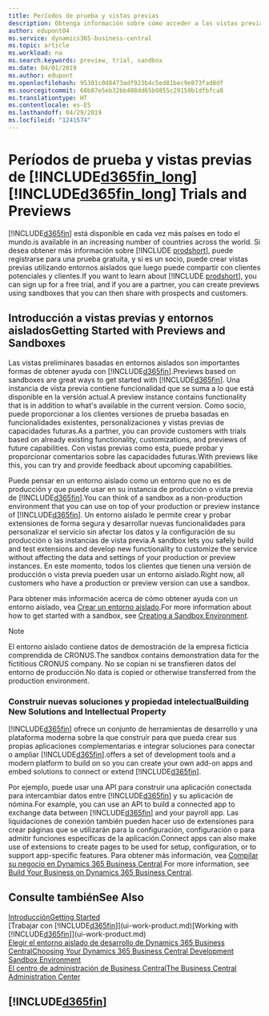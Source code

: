 ```yaml
---
title: Períodos de prueba y vistas previas
description: Obtenga información sobre cómo acceder a las vistas previas de Business Central.
author: edupont04
ms.service: dynamics365-business-central
ms.topic: article
ms.workload: na
ms.search.keywords: preview, trial, sandbox
ms.date: 04/01/2019
ms.author: edupont
ms.openlocfilehash: 95301c0d8473adf923b4c5ed81bec9e873fad8df
ms.sourcegitcommit: 60b87e5eb32bb408dd65b9855c29159b1dfbfca8
ms.translationtype: HT
ms.contentlocale: es-ES
ms.lasthandoff: 04/29/2019
ms.locfileid: "1241574"
---
```

# <a name="included365finlongincludesd365finlongmdmd-trials-and-previews"></a><span data-ttu-id="1c4c2-103">Períodos de prueba y vistas previas de [!INCLUDE[d365fin_long](includes/d365fin_long_md.md)]</span><span class="sxs-lookup"><span data-stu-id="1c4c2-103">[!INCLUDE[d365fin_long](includes/d365fin_long_md.md)] Trials and Previews</span></span>

[!INCLUDE[d365fin](includes/d365fin_md.md)] <span data-ttu-id="1c4c2-104">está disponible en cada vez más países en todo el mundo.</span><span class="sxs-lookup"><span data-stu-id="1c4c2-104">is available in an increasing number of countries across the world.</span></span> <span data-ttu-id="1c4c2-105">Si desea obtener más información sobre [!INCLUDE [prodshort](includes/prodshort.md)], puede registrarse para una prueba gratuita, y si es un socio, puede crear vistas previas utilizando entornos aislados que luego puede compartir con clientes potenciales y clientes.</span><span class="sxs-lookup"><span data-stu-id="1c4c2-105">If you want to learn about [!INCLUDE [prodshort](includes/prodshort.md)], you can sign up for a free trial, and if you are a partner, you can create previews using sandboxes that you can then share with prospects and customers.</span></span>  

## <a name="getting-started-with-previews-and-sandboxes"></a><span data-ttu-id="1c4c2-106">Introducción a vistas previas y entornos aislados</span><span class="sxs-lookup"><span data-stu-id="1c4c2-106">Getting Started with Previews and Sandboxes</span></span>

<span data-ttu-id="1c4c2-107">Las vistas preliminares basadas en entornos aislados son importantes formas de obtener ayuda con [!INCLUDE[d365fin](includes/d365fin_md.md)].</span><span class="sxs-lookup"><span data-stu-id="1c4c2-107">Previews based on sandboxes are great ways to get started with [!INCLUDE[d365fin](includes/d365fin_md.md)].</span></span> <span data-ttu-id="1c4c2-108">Una instancia de vista previa contiene funcionalidad que se suma a lo que está disponible en la versión actual.</span><span class="sxs-lookup"><span data-stu-id="1c4c2-108">A preview instance contains functionality that is in addition to what's available in the current version.</span></span> <span data-ttu-id="1c4c2-109">Como socio, puede proporcionar a los clientes versiones de prueba basadas en funcionalidades existentes, personalizaciones y vistas previas de capacidades futuras.</span><span class="sxs-lookup"><span data-stu-id="1c4c2-109">As a partner, you can provide customers with trials based on already existing functionality, customizations, and previews of future capabilities.</span></span> <span data-ttu-id="1c4c2-110">Con vistas previas como esta, puede probar y proporcionar comentarios sobre las capacidades futuras.</span><span class="sxs-lookup"><span data-stu-id="1c4c2-110">With previews like this, you can try and provide feedback about upcoming capabilities.</span></span>  

<!--To get started with a preview, go to [this page](https://go.microsoft.com/fwlink/?linkid=866045) and provide your work email address. To learn more about [!INCLUDE[d365fin](includes/d365fin_md.md)] and the capabilities it offers, refer to the documentation here on this site.-->

<span data-ttu-id="1c4c2-111">Puede pensar en un entorno aislado como un entorno que no es de producción y que puede usar en su instancia de producción o vista previa de [!INCLUDE[d365fin](includes/d365fin_md.md)].</span><span class="sxs-lookup"><span data-stu-id="1c4c2-111">You can think of a sandbox as a non-production environment that you can use on top of your production or preview instance of [!INCLUDE[d365fin](includes/d365fin_md.md)].</span></span> <span data-ttu-id="1c4c2-112">Un entorno aislado le permite crear y probar extensiones de forma segura y desarrollar nuevas funcionalidades para personalizar el servicio sin afectar los datos y la configuración de su producción o las instancias de vista previa.</span><span class="sxs-lookup"><span data-stu-id="1c4c2-112">A sandbox lets you safely build and test extensions and develop new functionality to customize the service without affecting the data and settings of your production or preview instances.</span></span> <span data-ttu-id="1c4c2-113">En este momento, todos los clientes que tienen una versión de producción o vista previa pueden usar un entorno aislado.</span><span class="sxs-lookup"><span data-stu-id="1c4c2-113">Right now, all customers who have a production or preview version can use a sandbox.</span></span>

<span data-ttu-id="1c4c2-114">Para obtener más información acerca de cómo obtener ayuda con un entorno aislado, vea [Crear un entorno aislado](across-how-create-sandbox-environment.md).</span><span class="sxs-lookup"><span data-stu-id="1c4c2-114">For more information about how to get started with a sandbox, see [Creating a Sandbox Environment](across-how-create-sandbox-environment.md).</span></span>  

> [!NOTE]
> <span data-ttu-id="1c4c2-115">El entorno aislado contiene datos de demostración de la empresa ficticia comprendida de CRONUS.</span><span class="sxs-lookup"><span data-stu-id="1c4c2-115">The sandbox contains demonstration data for the fictitious CRONUS company.</span></span> <span data-ttu-id="1c4c2-116">No se copian ni se transfieren datos del entorno de producción.</span><span class="sxs-lookup"><span data-stu-id="1c4c2-116">No data is copied or otherwise transferred from the production environment.</span></span>  

### <a name="building-new-solutions-and-intellectual-property"></a><span data-ttu-id="1c4c2-117">Construir nuevas soluciones y propiedad intelectual</span><span class="sxs-lookup"><span data-stu-id="1c4c2-117">Building New Solutions and Intellectual Property</span></span>

[!INCLUDE[d365fin](includes/d365fin_md.md)] <span data-ttu-id="1c4c2-118">ofrece un conjunto de herramientas de desarrollo y una plataforma moderna sobre la que construir para que pueda crear sus propias aplicaciones complementarias e integrar soluciones para conectar o ampliar [!INCLUDE[d365fin](includes/d365fin_md.md)].</span><span class="sxs-lookup"><span data-stu-id="1c4c2-118">offers a set of development tools and a modern platform to build on so you can create your own add-on apps and embed solutions to connect or extend [!INCLUDE[d365fin](includes/d365fin_md.md)].</span></span>  

<span data-ttu-id="1c4c2-119">Por ejemplo, puede usar una API para construir una aplicación conectada para intercambiar datos entre [!INCLUDE[d365fin](includes/d365fin_md.md)] y su aplicación de nómina.</span><span class="sxs-lookup"><span data-stu-id="1c4c2-119">For example, you can use an API to build a connected app to exchange data between [!INCLUDE[d365fin](includes/d365fin_md.md)] and your payroll app.</span></span> <span data-ttu-id="1c4c2-120">Las liquidaciones de conexión también pueden hacer uso de extensiones para crear páginas que se utilizarán para la configuración, configuración o para admitir funciones específicas de la aplicación.</span><span class="sxs-lookup"><span data-stu-id="1c4c2-120">Connect apps can also make use of extensions to create pages to be used for setup, configuration, or to support app-specific features.</span></span> <span data-ttu-id="1c4c2-121">Para obtener más información, vea [Compilar su negocio en Dynamics 365 Business Central](/dynamics365/business-central/dev-itpro/developer/readiness/readiness-welcome).</span><span class="sxs-lookup"><span data-stu-id="1c4c2-121">For more information, see [Build Your Business on Dynamics 365 Business Central](/dynamics365/business-central/dev-itpro/developer/readiness/readiness-welcome).</span></span>

## <a name="see-also"></a><span data-ttu-id="1c4c2-122">Consulte también</span><span class="sxs-lookup"><span data-stu-id="1c4c2-122">See Also</span></span>

[<span data-ttu-id="1c4c2-123">Introducción</span><span class="sxs-lookup"><span data-stu-id="1c4c2-123">Getting Started</span></span>](product-get-started.md)  
<span data-ttu-id="1c4c2-124">[Trabajar con [!INCLUDE[d365fin](includes/d365fin_md.md)]](ui-work-product.md)</span><span class="sxs-lookup"><span data-stu-id="1c4c2-124">[Working with [!INCLUDE[d365fin](includes/d365fin_md.md)]](ui-work-product.md)</span></span>  
[<span data-ttu-id="1c4c2-125">Elegir el entorno aislado de desarrollo de Dynamics 365 Business Central</span><span class="sxs-lookup"><span data-stu-id="1c4c2-125">Choosing Your Dynamics 365 Business Central Development Sandbox Environment</span></span>](/dynamics365/business-central/dev-itpro/developer/devenv-sandbox-overview)  
[<span data-ttu-id="1c4c2-126">El centro de administración de Business Central</span><span class="sxs-lookup"><span data-stu-id="1c4c2-126">The Business Central Administration Center</span></span>](/dynamics365/business-central/dev-itpro/administration/tenant-admin-center)  

## [!INCLUDE[d365fin](includes/free_trial_md.md)]  
